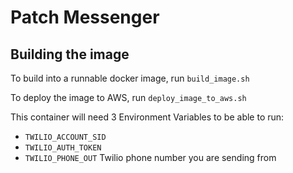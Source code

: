 # Patch Messenger

## Building the image

To build into a runnable docker image, run `build_image.sh`

To deploy the image to AWS, run `deploy_image_to_aws.sh`

This container will need 3 Environment Variables to be able to run:
- `TWILIO_ACCOUNT_SID` 
- `TWILIO_AUTH_TOKEN`
- `TWILIO_PHONE_OUT` Twilio phone number you are sending from